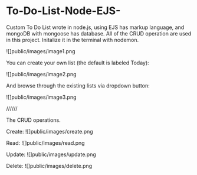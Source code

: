 # To-Do-List-Node-EJS-

Custom To Do List wrote in node.js, using EJS has markup language, and mongoDB with mongoose has database. All of the CRUD operation are used in this project. Initalize it in the terminal with nodemon.

![]public/images/image1.png

You can create your own list (the default is labeled Today):

![]public/images/image2.png

And browse through the existing lists via dropdown button:

![]public/images/image3.png

//////

The CRUD operations.

Create:
![]public/images/create.png

Read:
![]public/images/read.png

Update:
![]public/images/update.png

Delete:
![]public/images/delete.png
